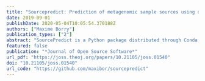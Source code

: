 ```yaml
---
title: "Sourcepredict: Prediction of metagenomic sample sources using dimension reduction followed by machine learning classification"
date: 2019-09-01
publishDate: 2020-05-04T10:05:54.370188Z
authors: ["Maxime Borry"]
publication_types: ["2"]
abstract: "SourcePredict is a Python package distributed through Conda, to classify and predict the origin of metagenomic samples, given a reference dataset of known origins, a problem also known as source tracking."
featured: false
publication: "*Journal of Open Source Software*"
url_pdf: "https://joss.theoj.org/papers/10.21105/joss.01540"
doi: "10.21105/joss.01540"
url_code: "https://github.com/maxibor/sourcepredict"
---
```


